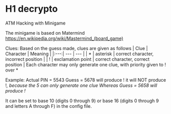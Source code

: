 # H1 decrypto
ATM Hacking with Minigame

The minigame is based on Matermind
https://en.wikipedia.org/wiki/Mastermind_(board_game)

Clues:
Based on the guess made, clues are given as follows
| Clue | Character | Meaning |
|:---:| --- | --- |
| * | asterisk | correct character, incorrect position |
| ! | exclamation point | correct character, correct position |
Each character may only generate one clue, with priority given to ! over *

Example:
Actual PIN = 5543
Guess = 5678
will produce !
it will NOT produce !*, because the 5 can only generate one clue
Whereas
Guess = 5658
will produce !*

It can be set to base 10 (digits 0 through 9) or base 16 (digits 0 through 9 and letters A through F) in the config file.

